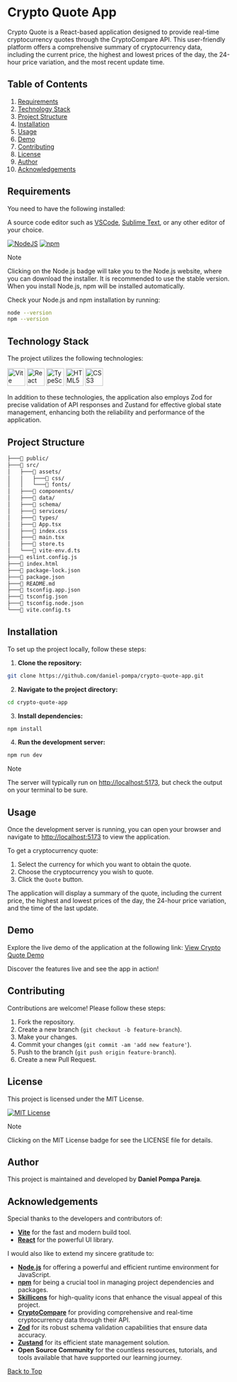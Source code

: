 # Crypto Quote App

Crypto Quote is a React-based application designed to provide real-time cryptocurrency quotes through the CryptoCompare API. This user-friendly platform offers a comprehensive summary of cryptocurrency data, including the current price, the highest and lowest prices of the day, the 24-hour price variation, and the most recent update time.

## Table of Contents

1. [Requirements](#requirements)
2. [Technology Stack](#technology-stack)
3. [Project Structure](#project-structure)
4. [Installation](#installation)
5. [Usage](#usage)
6. [Demo](#demo)
7. [Contributing](#contributing)
8. [License](#license)
9. [Author](#author)
10. [Acknowledgements](#acknowledgements)

## Requirements

You need to have the following installed:

A source code editor such as [VSCode](https://code.visualstudio.com/), [Sublime Text](https://www.sublimetext.com/), or any other editor of your choice.

[![NodeJS](https://img.shields.io/badge/Node.js-6DA55F.svg?style=flat&logo=node.js&logoColor=white)](https://nodejs.org/en)
[![npm](https://img.shields.io/badge/npm-%23CB3837.svg?style=flat&logo=npm&logoColor=white)](https://www.npmjs.com/)

> [!NOTE]
> Clicking on the Node.js badge will take you to the Node.js website, where you can download the installer. It is recommended to use the stable version. When you install Node.js, npm will be installed automatically.

Check your Node.js and npm installation by running:

```bash
node --version
npm --version
```

## Technology Stack

The project utilizes the following technologies:

<div>
  <img src="https://skillicons.dev/icons?i=vite" alt="Vite" width="40" height="40" />
  <img src="https://skillicons.dev/icons?i=react" alt="React" width="40" height="40" />
  <img src="https://skillicons.dev/icons?i=ts" alt="TypeScript" width="40" height="40" />
  <img src="https://skillicons.dev/icons?i=html" alt="HTML5" width="40" height="40" />
  <img src="https://skillicons.dev/icons?i=css" alt="CSS3" width="40" height="40" />
</div>

In addition to these technologies, the application also employs Zod for precise validation of API responses and Zustand for effective global state management, enhancing both the reliability and performance of the application.

## Project Structure

```bash
├───📁 public/
├───📁 src/
│   ├───📁 assets/
│   │   ├───📁 css/
│   │   └───📁 fonts/
│   ├───📁 components/
│   ├───📁 data/
│   ├───📁 schema/
│   ├───📁 services/
│   ├───📁 types/
│   ├───📄 App.tsx
│   ├───📄 index.css
│   ├───📄 main.tsx
│   ├───📄 store.ts
│   └───📄 vite-env.d.ts
├───📄 eslint.config.js
├───📄 index.html
├───📄 package-lock.json
├───📄 package.json
├───📄 README.md
├───📄 tsconfig.app.json
├───📄 tsconfig.json
├───📄 tsconfig.node.json
└───📄 vite.config.ts
```

## Installation

To set up the project locally, follow these steps:

1. **Clone the repository:**

```bash
git clone https://github.com/daniel-pompa/crypto-quote-app.git
```

2. **Navigate to the project directory:**

```bash
cd crypto-quote-app
```

3. **Install dependencies:**

```bash
npm install
```

4. **Run the development server:**

```bash
npm run dev
```

> [!NOTE]
> The server will typically run on <http://localhost:5173>, but check the output on your terminal to be sure.

## Usage

Once the development server is running, you can open your browser and navigate to <http://localhost:5173> to view the application.

To get a cryptocurrency quote:

1. Select the currency for which you want to obtain the quote.
2. Choose the cryptocurrency you wish to quote.
3. Click the `Quote` button.

The application will display a summary of the quote, including the current price, the highest and lowest prices of the day, the 24-hour price variation, and the time of the last update.

## Demo

Explore the live demo of the application at the following link: [View Crypto Quote Demo](https://crypto-quote-react.vercel.app/)

Discover the features live and see the app in action!

## Contributing

Contributions are welcome! Please follow these steps:

1. Fork the repository.
2. Create a new branch (`git checkout -b feature-branch`).
3. Make your changes.
4. Commit your changes (`git commit -am 'add new feature'`).
5. Push to the branch (`git push origin feature-branch`).
6. Create a new Pull Request.

## License

This project is licensed under the MIT License.

[![MIT License](https://img.shields.io/badge/License-MIT-brightgreen.svg)](https://choosealicense.com/licenses/mit/)

> [!NOTE]
> Clicking on the MIT License badge for see the LICENSE file for details.

## Author

This project is maintained and developed by **Daniel Pompa Pareja**.

## Acknowledgements

Special thanks to the developers and contributors of:

- **[Vite](https://vitejs.dev/)** for the fast and modern build tool.
- **[React](https://es.react.dev/)** for the powerful UI library.

I would also like to extend my sincere gratitude to:

- **[Node.js](https://nodejs.org/en)** for offering a powerful and efficient runtime environment for JavaScript.
- **[npm](https://www.npmjs.com/)** for being a crucial tool in managing project dependencies and packages.
- **[Skillicons](https://skillicons.dev/)** for high-quality icons that enhance the visual appeal of this project.
- **[CryptoCompare](https://www.cryptocompare.com/)** for providing comprehensive and real-time cryptocurrency data through their API.
- **[Zod](https://zod.dev/)** for its robust schema validation capabilities that ensure data accuracy.
- **[Zustand](https://github.com/pmndrs/zustand)** for its efficient state management solution.
- **Open Source Community** for the countless resources, tutorials, and tools available that have supported our learning journey.

[Back to Top](#table-of-contents)
